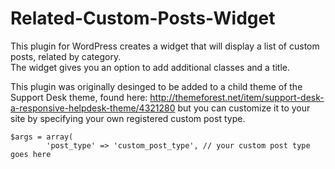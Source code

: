 Related-Custom-Posts-Widget
===========================

This plugin for WordPress creates a widget that will display a list of custom posts, related by category.  
The widget gives you an option to add additional classes and a title.

This plugin was originally desinged to be added to a child theme of the Support Desk theme,
found here: http://themeforest.net/item/support-desk-a-responsive-helpdesk-theme/4321280
but you can customize it to your site by specifying your own registered custom post type.

```
$args = array(
        'post_type' => 'custom_post_type', // your custom post type goes here
```

